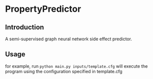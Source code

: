 # PropertyPredictor
## Introduction
A semi-supervised graph neural network side effect predictor.
## Usage
for example, run `python main.py inputs/template.cfg` will execute the program using the configuration specified in template.cfg
